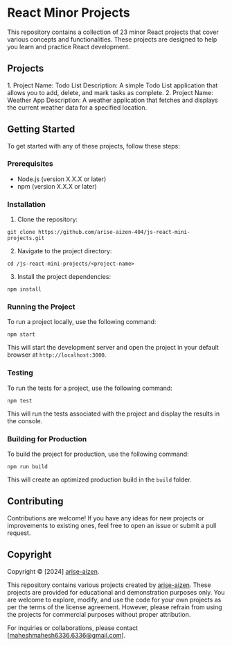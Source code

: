# React Minor Projects

This repository contains a collection of 23 minor React projects that cover various concepts and functionalities. These projects are designed to help you learn and practice React development.

## Projects

<react-app>
1. Project Name: Todo List  
Description: A simple Todo List application that allows you to add, delete, and mark tasks as complete.
</react-app>

<react-app>
2. Project Name: Weather App
Description: A weather application that fetches and displays the current weather data for a specified location.
</react-app>

<!-- Add descriptions for the remaining 21 projects here -->

## Getting Started

To get started with any of these projects, follow these steps:

### Prerequisites

- Node.js (version X.X.X or later)
- npm (version X.X.X or later)

### Installation

1. Clone the repository:
```
git clone https://github.com/arise-aizen-404/js-react-mini-projects.git
```
2. Navigate to the project directory:
```
cd /js-react-mini-projects/<project-name>
```
3. Install the project dependencies:
```
npm install
```
### Running the Project

To run a project locally, use the following command:
```
npm start
```
This will start the development server and open the project in your default browser at `http://localhost:3000`.

### Testing

To run the tests for a project, use the following command:
```
npm test
```
This will run the tests associated with the project and display the results in the console.

### Building for Production

To build the project for production, use the following command:
```
npm run build
```
This will create an optimized production build in the `build` folder.

## Contributing

Contributions are welcome! If you have any ideas for new projects or improvements to existing ones, feel free to open an issue or submit a pull request.

## Copyright

Copyright © [2024] [arise-aizen](https://github.com/arise-aizen-404).

This repository contains various projects created by [arise-aizen](https://github.com/arise-aizen-404). These projects are provided for educational and demonstration purposes only. You are welcome to explore, modify, and use the code for your own projects as per the terms of the license agreement. However, please refrain from using the projects for commercial purposes without proper attribution.

For inquiries or collaborations, please contact [maheshmahesh6336.6336@gmail.com].

